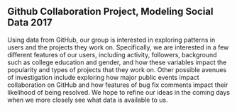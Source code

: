 ## Github Collaboration Project, Modeling Social Data 2017

Using data from GitHub, our group is interested in exploring patterns in users and the projects they work on. Specifically, we are interested in a few different features of our users, including activity, followers, background such as college education and gender, and how these variables impact the popularity and types of projects that they work on. Other possible avenues of investigation include exploring how major public events impact collaboration on GitHub and how features of bug fix comments impact their likelihood of being resolved. We hope to refine our ideas in the coming days when we more closely see what data is available to us.

